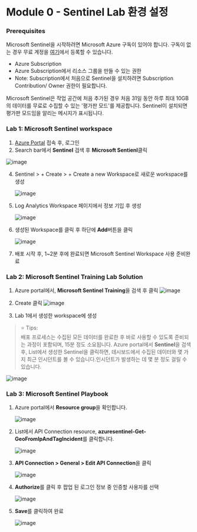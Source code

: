 # Module 0 - Sentinel Lab 환경 설정 

### Prerequisites

Microsoft Sentinel을 시작하려면 Microsoft Azure 구독이 있어야 합니다. 구독이 없는 경우 무료 계정을 [여기](https://azure.microsoft.com/en/free)에서 등록할 수 있습니다.

- Azure Subscription
- Azure Subscription에서 리소스 그룹을 만들 수 있는 권한
- Note: Subscription에서 처음으로 Sentinel을 설치하려면 Subscription Contribution/ Owner 권한이 필요합니다.

Microsoft Sentinel은 작업 공간에 처음 추가된 경우 처음 31일 동안 하루 최대 10GB의 데이터를 무료로 수집할 수 있는 '평가판 모드'를 제공합니다. Sentinel이 설치되면 평가판 모드임을 알리는 메시지가 표시됩니다.

### Lab 1: Microsoft Sentinel workspace

1.  [Azure Portal](http://portal.azure.com) 접속 후, 로그인
2.  Search bar에서 **Sentinel** 검색 후 **Microsoft Sentienl**클릭

![image](https://github.com/user-attachments/assets/f3822ef1-7e6c-4de4-a0c9-926ffc7db670)

4. Sentinel > + Create > + Create a new Workspace로 새로운 workspace를 생성

   ![image](https://github.com/user-attachments/assets/606bcb23-6949-4d76-8803-a1c4cf5df847)

5. Log Analytics Workspace 페이지에서 정보 기입 후 생성

   ![image](https://github.com/user-attachments/assets/43f647f8-8467-49f4-877b-fe7c3c10bef2)

6. 생성된 Workspace를 클릭 후 하단에 **Add**버튼을 클릭

   ![image](https://github.com/user-attachments/assets/86dd9fe6-b451-426d-b1a8-fa0df3a2e65d)

7. 배포 시작 후, 1~2분 후에 완료되면 Microsoft Sentinel Workspace 사용 준비완료


### Lab 2: Microsoft Sentinel Training Lab Solution

1. Azure portal에서, **Microsoft Sentinel Training**을 검색 후 클릭
   ![image](https://github.com/user-attachments/assets/28f17f27-553b-45ac-9a6a-01e1254b622d)

2. Create 클릭
   ![image](https://github.com/user-attachments/assets/fc39afe1-c24d-4998-9b9a-d99126a2b04b)

3. Lab 1에서 생성한 workspace에 생성

> ⭐ Tips: <br>
> 배포 프로세스는 수집된 모든 데이터를 완료한 후 바로 사용할 수 있도록 준비되는 과정이 포함되며, 15분 정도 소요됩니다. Azure portal에서 **Sentinel**을 검색 후, List에서 생성한 Sentinel을 클릭하면, 데시보드에서 수집된 데이터와 몇 가지 최근 인시던트를 볼 수 있습니다.인시던트가 발생하는 데 몇 분 정도 걸릴 수 있습니다.

![image](https://github.com/user-attachments/assets/188650ff-d3ab-4060-b856-22aee22f4b79)

### Lab 3: Microsoft Sentinel Playbook

1. Azure portal에서 **Resource group**을 확인합니다.

   ![image](https://github.com/user-attachments/assets/60377d0c-bf2e-4308-a6e4-3c8369b17586)

3. List에서 API Connection resource, **azuresentinel-Get-GeoFromIpAndTagIncident**를 클릭합니다.

   ![image](https://github.com/user-attachments/assets/10c3915b-ef9d-4d5c-afb5-95c5ee9d8654)

5. **API Connection > General > Edit API Connection**을 클릭

   ![image](https://github.com/user-attachments/assets/a0cff192-823e-43bb-b265-72e4de1c475a)

6. **Authorize**를 클릭 후 팝업 된 로그인 정보 중 인증할 사용자를 선택

   ![image](https://github.com/user-attachments/assets/0be60d29-8c70-45cf-96d9-d162d350efa9)

8. **Save**를 클릭하여 완료

   ![image](https://github.com/user-attachments/assets/7861abf3-9d97-4f64-b832-182d46f80f02)

 
